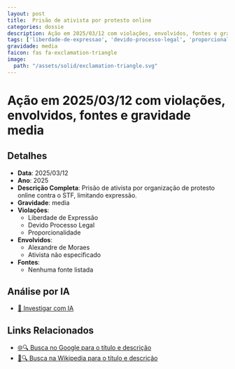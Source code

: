 ```yaml
---
layout: post
title:  Prisão de ativista por protesto online
categories: dossie
description: Ação em 2025/03/12 com violações, envolvidos, fontes e gravidade media
tags: ['liberdade-de-expressao', 'devido-processo-legal', 'proporcionalidade', 'alexandre-de-moraes', 'ativista-nao-especificado', 'gravidade-media']
gravidade: media
faicon: fas fa-exclamation-triangle
image:
  path: "/assets/solid/exclamation-triangle.svg"
---
```


# Ação em 2025/03/12 com violações, envolvidos, fontes e gravidade media

## Detalhes
- **Data**: 2025/03/12
- **Ano**: 2025
- **Descrição Completa**: Prisão de ativista por organização de protesto online contra o STF, limitando expressão.
- **Gravidade**: media <i class="fas fas fa-exclamation-triangle fa-2x"></i>
- **Violações**:
  - Liberdade de Expressão
  - Devido Processo Legal
  - Proporcionalidade
- **Envolvidos**:
  - Alexandre de Moraes
  - Ativista não especificado
- **Fontes**:
  - Nenhuma fonte listada

## Análise por IA
- [🤖 Investigar com IA](https://www.perplexity.ai/search?q=%22Alexandre%20de%20Moraes%22%20Pris%C3%A3o%20de%20ativista%20por%20protesto%20online%20Pris%C3%A3o%20de%20ativista%20por%20organiza%C3%A7%C3%A3o%20de%20protesto%20online%20contra%20o%20STF%2C%20limitando%20express%C3%A3o.%20Liberdade%20de%20Express%C3%A3o%20Devido%20Processo%20Legal%20Proporcionalidade%202025%20gravidade%20media)

## Links Relacionados
- [🌐🔍 Busca no Google para o título e descrição](https://www.google.com/search?q=%22Alexandre%20de%20Moraes%22%20Pris%C3%A3o%20de%20ativista%20por%20protesto%20online%20Pris%C3%A3o%20de%20ativista%20por%20organiza%C3%A7%C3%A3o%20de%20protesto%20online%20contra%20o%20STF%2C%20limitando%20express%C3%A3o.%20Liberdade%20de%20Express%C3%A3o%20Devido%20Processo%20Legal%20Proporcionalidade%202025%20gravidade%20media)
- [📖🔍 Busca na Wikipedia para o título e descrição](https://pt.wikipedia.org/w/index.php?search=%22Alexandre%20de%20Moraes%22%20Pris%C3%A3o%20de%20ativista%20por%20protesto%20online%20Pris%C3%A3o%20de%20ativista%20por%20organiza%C3%A7%C3%A3o%20de%20protesto%20online%20contra%20o%20STF%2C%20limitando%20express%C3%A3o.%20Liberdade%20de%20Express%C3%A3o%20Devido%20Processo%20Legal%20Proporcionalidade%202025%20gravidade%20media)

